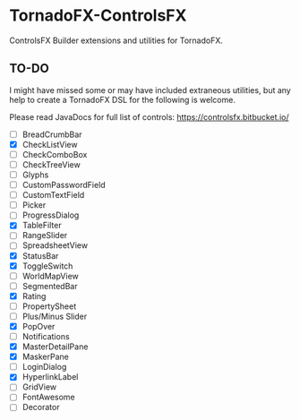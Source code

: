 # TornadoFX-ControlsFX

ControlsFX Builder extensions and utilities for TornadoFX.

## TO-DO 

I might have missed some or may have included extraneous utilities, but any help to create a TornadoFX DSL for the following is welcome. 

Please read JavaDocs for full list of controls:
https://controlsfx.bitbucket.io/


* [ ] BreadCrumbBar
* [X] CheckListView
* [ ] CheckComboBox
* [ ] CheckTreeView
* [ ] Glyphs
* [ ] CustomPasswordField
* [ ] CustomTextField
* [ ] Picker
* [ ] ProgressDialog
* [X] TableFilter
* [ ] RangeSlider
* [ ] SpreadsheetView
* [X] StatusBar
* [X] ToggleSwitch
* [ ] WorldMapView
* [ ] SegmentedBar
* [X] Rating
* [ ] PropertySheet
* [ ] Plus/Minus Slider
* [X] PopOver
* [ ] Notifications
* [X] MasterDetailPane
* [X] MaskerPane
* [ ] LoginDialog
* [X] HyperlinkLabel
* [ ] GridView
* [ ] FontAwesome
* [ ] Decorator
